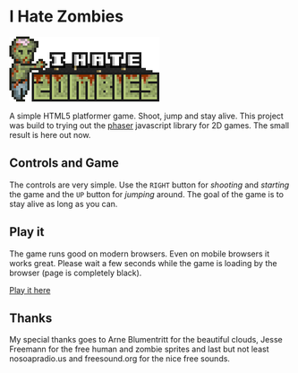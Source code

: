 I Hate Zombies
==============

![alt text](https://raw.githubusercontent.com/MilchReis/I-Hate-Zombies/master/imgs/logo.png "Logo")

A simple HTML5 platformer game. Shoot, jump and stay alive. This project was build to trying out the [phaser](http://phaser.io/getting-started-js.php "phaser js") javascript library for 2D games. The small result is here out now.


## Controls and Game ##

The controls are very simple. Use the `RIGHT` button for _shooting_ and _starting_ the game and the `UP` button for _jumping_ around. The goal of the game is to stay alive as long as you can.


## Play it ##

The game runs good on modern browsers. Even on mobile browsers it works great. Please wait a few seconds while the game is loading by the browser (page is completely black).

[Play it here](http://milchreis.github.io/I-Hate-Zombies/ "download-address")


## Thanks ##

My special thanks goes to Arne Blumentritt for the beautiful clouds, Jesse Freemann for the free human and zombie sprites and last but not least nosoapradio.us and freesound.org for the nice free sounds.


